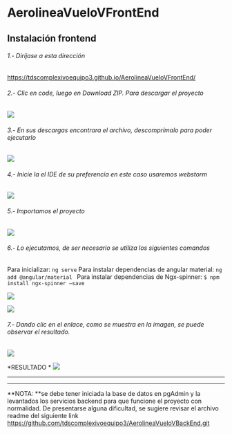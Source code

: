 # AerolineaVueloVFrontEnd
## Instalación frontend

###### 1.- Diríjase a esta dirección 
https://tdscomplexivoequipo3.github.io/AerolineaVueloVFrontEnd/
###### 2.- Clic en code, luego en Download ZIP. Para descargar el proyecto 
![](https://scontent.fcue2-1.fna.fbcdn.net/v/t39.30808-6/290718532_5186040008180838_3601895381290106910_n.jpg?_nc_cat=110&ccb=1-7&_nc_sid=730e14&_nc_ohc=euVWma7F8awAX-Wv7BG&tn=ZgPLouQjzQgr9Ias&_nc_ht=scontent.fcue2-1.fna&oh=00_AT9XUfE2ZtoJwfrNndAoGqWE9iyMpgqAuRYkLpGf54ebnQ&oe=62BE60AA)
###### 3.- En sus descargas encontrara el archivo, descomprímalo para poder ejecutarlo
![](https://scontent.fcue2-1.fna.fbcdn.net/v/t39.30808-6/290995941_5186039974847508_5815274187890760336_n.jpg?_nc_cat=105&ccb=1-7&_nc_sid=730e14&_nc_ohc=p60Fo6nhEhUAX_dZMSb&_nc_ht=scontent.fcue2-1.fna&oh=00_AT_b6uZj_lj2_PhjUOMzHG_EejE3BVkSznK_VYfDc_e2SQ&oe=62BE5854)
###### 4.- Inicie la el IDE de su preferencia en este caso usaremos webstorm
 ![](https://scontent.fcue2-1.fna.fbcdn.net/v/t39.30808-6/290374486_5177577925693713_8800463119400771237_n.jpg?_nc_cat=104&ccb=1-7&_nc_sid=730e14&_nc_ohc=Hy7ga9SqzPgAX9IHwmD&_nc_ht=scontent.fcue2-1.fna&oh=00_AT9mzhlqwYYUAiXykvruzjVvd3zigd4b7jbbs7ikP5VraA&oe=62BBC10D)
###### 5.- Importamos el proyecto 
 ![](https://scontent.fcue2-1.fna.fbcdn.net/v/t39.30808-6/290188065_5177567359028103_6830424760076057192_n.jpg?_nc_cat=109&ccb=1-7&_nc_sid=730e14&_nc_ohc=ET8jaJn7dzgAX-7SpmY&tn=ZgPLouQjzQgr9Ias&_nc_ht=scontent.fcue2-1.fna&oh=00_AT-f9qIzVnpF5nUNGBjEKJV9Winv8djZMq8ZrdB1_sF5JQ&oe=62BA9DB2)
###### 6.- Lo ejecutamos, de ser necesario se utiliza los siguientes comandos
Para inicializar:
`ng serve`
Para instalar dependencias de angular material: 
`ng add @angular/material `
Para instalar dependencias de Ngx-spinner: 
`$ npm install ngx-spinner –save`
  
 ![](https://scontent.fcue2-1.fna.fbcdn.net/v/t39.30808-6/290243955_5177567312361441_659491781565455246_n.jpg?_nc_cat=108&ccb=1-7&_nc_sid=730e14&_nc_ohc=2WYXSe4n-74AX9MFLCo&_nc_ht=scontent.fcue2-1.fna&oh=00_AT-9p9YgkXgUBbns29lHj474B00NPvuTN7z8nxXw4gHyFQ&oe=62BC1960)
  
  ![](https://scontent.fcue2-1.fna.fbcdn.net/v/t39.30808-6/290036732_5177567345694771_976196956396675575_n.jpg?_nc_cat=107&ccb=1-7&_nc_sid=730e14&_nc_ohc=5CyrERcj-R0AX82Js8O&_nc_ht=scontent.fcue2-1.fna&oh=00_AT9GzIyfxfagnk0lrG_U8v7g1c1nByQJQrjxewdLTeNAeQ&oe=62BBE737)
###### 7.- Dando clic en el enlace, como se muestra en la imagen, se puede observar el resultado.  
  ![](https://scontent.fcue2-1.fna.fbcdn.net/v/t39.30808-6/290163828_5177567325694773_7503232387419533135_n.jpg?_nc_cat=104&ccb=1-7&_nc_sid=730e14&_nc_ohc=quXVwqVNMm0AX8mpmVj&_nc_ht=scontent.fcue2-1.fna&oh=00_AT-1YQGuGRG5HmUR1BhtLnUFZBxy7NihxQ0d5CgNVEQDOw&oe=62BB17BC)


*RESULTADO *
 ![](https://scontent.fcue2-1.fna.fbcdn.net/v/t39.30808-6/290165069_5177567455694760_2302860985042896050_n.jpg?_nc_cat=106&ccb=1-7&_nc_sid=730e14&_nc_ohc=Y0xmDwsqysMAX9b8MOk&_nc_ht=scontent.fcue2-1.fna&oh=00_AT_xlw-LWbtLS2fjh3NIX-wSFMhAo115Fyw-TIhlql7ulA&oe=62BA5885)
 
 ------------


------------
 

**NOTA: **se debe tener iniciada la base de datos en pgAdmin y la levantados los servicios backend para que funcione el proyecto con normalidad. De presentarse alguna dificultad, se sugiere revisar el archivo readme del siguiente link https://github.com/tdscomplexivoequipo3/AerolineaVueloVBackEnd.git

